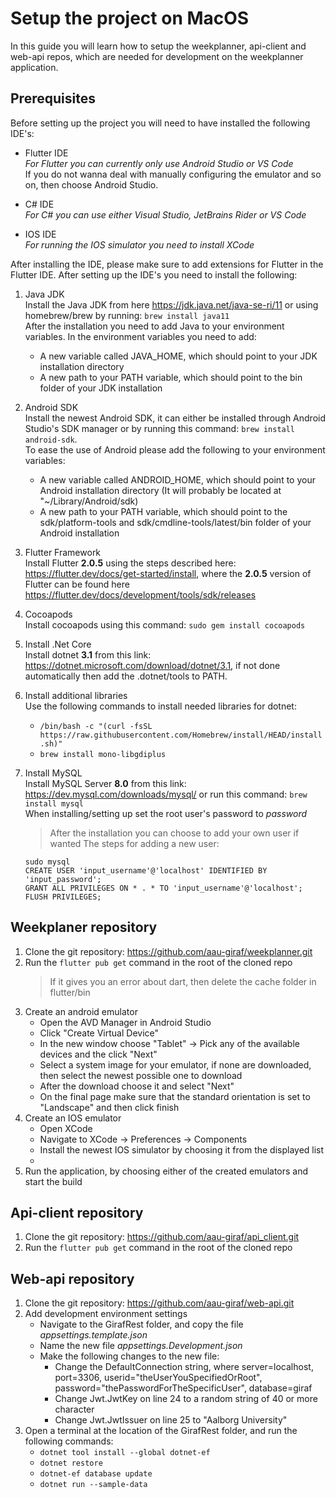 # Setup the project on MacOS
In this guide you will learn how to setup the weekplanner, api-client and web-api repos, which are needed for development on the weekplanner application.

## Prerequisites
Before setting up the project you will need to have installed the following IDE's:

- Flutter IDE \
    *For Flutter you can currently only use Android Studio or VS Code* \
    If you do not wanna deal with manually configuring the emulator and so on, then choose Android Studio.

- C# IDE \
    *For C# you can use either Visual Studio, JetBrains Rider or VS Code*

- IOS IDE \
    *For running the IOS simulator you need to install XCode*

After installing the IDE, please make sure to add extensions for Flutter in the Flutter IDE. After setting up the IDE's you need to install the following:

1. Java JDK \
    Install the Java JDK from here https://jdk.java.net/java-se-ri/11 or using homebrew/brew by running: `brew install java11` \
    After the installation you need to add Java to your environment variables. In the environment variables you need to add:
    - A new variable called JAVA_HOME, which should point to your JDK installation directory
    - A new path to your PATH variable, which should point to the bin folder of your JDK installation

2. Android SDK  \
    Install the newest Android SDK, it can either be installed through Android Studio's SDK manager or by running this command: `brew install android-sdk`. \
    To ease the use of Android please add the following to your environment variables:
    - A new variable called ANDROID_HOME, which should point to your Android installation directory (It will probably be located at "~/Library/Android/sdk)
    - A new path to your PATH variable, which should point to the sdk/platform-tools and sdk/cmdline-tools/latest/bin folder of your Android installation

3. Flutter Framework \
    Install Flutter **2.0.5** using the steps described here: https://flutter.dev/docs/get-started/install, where the **2.0.5** version of Flutter can be found here https://flutter.dev/docs/development/tools/sdk/releases

4. Cocoapods \
    Install cocoapods using this command: `sudo gem install cocoapods`

4. Install .Net Core \
    Install dotnet **3.1** from this link: https://dotnet.microsoft.com/download/dotnet/3.1, if not done automatically then add the .dotnet/tools to PATH.

5. Install additional libraries \
    Use the following commands to install needed libraries for dotnet: 
    -  `/bin/bash -c "(curl -fsSL https://raw.githubusercontent.com/Homebrew/install/HEAD/install.sh)"`
    - `brew install mono-libgdiplus`

5. Install MySQL \
    Install MySQL Server **8.0** from this link: https://dev.mysql.com/downloads/mysql/ or run this command: `brew install mysql` \
    When installing/setting up set the root user's password to *password*
    > After the installation you can choose to add your own user if wanted
    > The steps for adding a new user:
    ```
    sudo mysql
    CREATE USER 'input_username'@'localhost' IDENTIFIED BY 'input_password';
    GRANT ALL PRIVILEGES ON * . * TO 'input_username'@'localhost';
    FLUSH PRIVILEGES;
    ```

## Weekplaner repository
1. Clone the git repository: https://github.com/aau-giraf/weekplanner.git
2. Run the `flutter pub get` command in the root of the cloned repo
    > If it gives you an error about dart, then delete the cache folder in flutter/bin
3. Create an android emulator
    - Open the AVD Manager in Android Studio 
    - Click "Create Virtual Device" 
    - In the new window choose "Tablet" -> Pick any of the available devices and the click "Next" 
    - Select a system image for your emulator, if none are downloaded, then select the newest possible one to download 
    - After the download choose it and select "Next" 
    - On the final page make sure that the standard orientation is set to "Landscape" and then click finish
4. Create an IOS emulator
    - Open XCode
    - Navigate to XCode -> Preferences -> Components
    - Install the newest IOS simulator by choosing it from the displayed list
    - 
4. Run the application, by choosing either of the created emulators and start the build

## Api-client repository
1. Clone the git repository: https://github.com/aau-giraf/api_client.git
2. Run the `flutter pub get` command in the root of the cloned repo

## Web-api repository
1. Clone the git repository: https://github.com/aau-giraf/web-api.git
2. Add development environment settings
    - Navigate to the GirafRest folder, and copy the file *appsettings.template.json* 
    - Name the new file *appsettings.Development.json* 
    - Make the following changes to the new file:
        - Change the DefaultConnection string, where server=localhost, port=3306, userid="theUserYouSpecifiedOrRoot", password="thePasswordForTheSpecificUser", database=giraf
        - Change Jwt.JwtKey on line 24 to a random string of 40 or more character
        - Change Jwt.JwtIssuer on line 25 to "Aalborg University"
3. Open a terminal at the location of the GirafRest folder, and run the following commands:
    - `dotnet tool install --global dotnet-ef`
    - `dotnet restore`
    - `dotnet-ef database update`
    - `dotnet run --sample-data`
